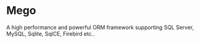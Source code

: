 # Mego
A high performance and powerful ORM framework supporting SQL Server, MySQL, Sqlite, SqlCE, Firebird etc..
